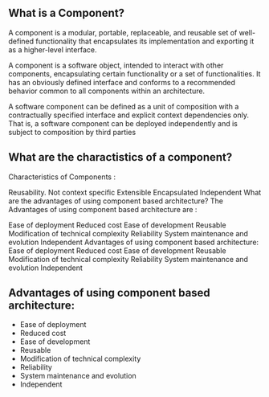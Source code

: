 
## What is a Component?
A component is a modular, portable, replaceable, and reusable set of well-defined functionality that encapsulates its implementation and exporting it as a higher-level interface.

A component is a software object, intended to interact with other components, encapsulating certain functionality or a set of functionalities. It has an obviously defined interface and conforms to a recommended behavior common to all components within an architecture.

A software component can be defined as a unit of composition with a contractually specified interface and explicit context dependencies only. That is, a software component can be deployed independently and is subject to composition by third parties

## What are the charactistics of a component?
Characteristics of Components :

Reusability.
Not context specific
Extensible
Encapsulated
Independent
What are the advantages of using component based architecture?
The Advantages of using component based architecture are :

Ease of deployment
Reduced cost
Ease of development
Reusable
Modification of technical complexity
Reliability
System maintenance and evolution
Independent
Advantages of using component based architecture:
Ease of deployment
Reduced cost
Ease of development
Reusable
Modification of technical complexity
Reliability
System maintenance and evolution
Independent
## Advantages of using component based architecture:
- Ease of deployment
- Reduced cost
- Ease of development
- Reusable
- Modification of technical complexity
- Reliability
- System maintenance and evolution
- Independent